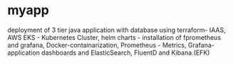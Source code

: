 # myapp
deployment of 3 tier java application with database using terraform- IAAS, AWS EKS - Kubernetes Cluster, helm charts - installation of fprometheus and grafana, Docker-containarization, Prometheus - Metrics, Grafana-application dashboards and ElasticSearch, FluentD and Kibana.(EFK)
